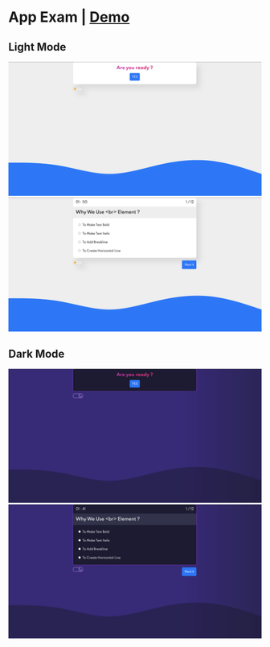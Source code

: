 <h1>
App Exam | <a href='https://7hassan.github.io/Boot/'>Demo</a>
</h1>
<h2>Light Mode</h2>
<img src='./mainLight.png' />
<img src='./examLight.png' />
<h2>Dark Mode</h2>
<img src='./mainDark.png' />
<img src='./examDark.png' />
